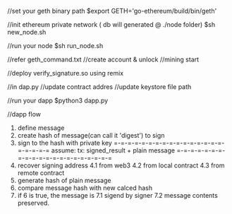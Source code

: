 //set your geth binary path
$export GETH='go-ethereum/build/bin/geth'

//init ethereum private network ( db will generated @ ./node folder)
$sh new_node.sh

//run your node
$sh run_node.sh

//refer geth_command.txt
//create account & unlock
//mining start

//deploy verify_signature.so using remix

//in dap.py
//update contract addres
//update keystore file path


//run your dapp
$python3 dapp.py

//dapp flow
1. define message
2. create hash of message(can call it 'digest') to sign
3. sign to the hash with private key
=-=-=-=-=-=-=-=-=-=-=-=-=-=-=-=-=-=-=-=-=
assume:
tx: signed_result + plain message
=-=-=-=-=-=-=-=-=-=-=-=-=-=-=-=-=-=-=-=-=
4. recover signing address
 4.1 from web3
 4.2 from local contract
 4.3 from remote contract
5. generate hash of plain message
6. compare message hash with new calced hash
7. if 6 is true, the message is
  7.1 sigend by signer
  7.2 message contents preserved.



